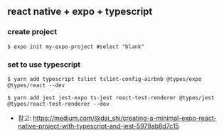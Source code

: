## react native + expo + typescript

### create project

```
$ expo init my-expo-project #select "blank"
```

### set to use typescript

```
$ yarn add typescript tslint tslint-config-airbnb @types/expo @types/react --dev

$ yarn add jest jest-expo ts-jest react-test-renderer @types/jest @types/react-test-renderer --dev
```

- 참고: https://medium.com/@dai_shi/creating-a-minimal-expo-react-native-project-with-typescript-and-jest-5979ab8d7c15